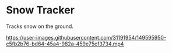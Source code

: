 # Snow Tracker
Tracks snow on the ground.



https://user-images.githubusercontent.com/31191954/149595950-c5fb2b76-bd64-45a4-982a-459e75cf3734.mp4

